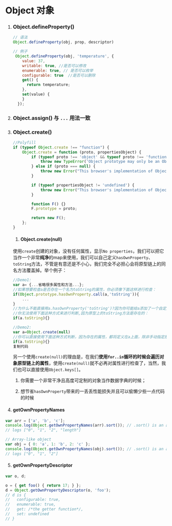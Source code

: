 # Object 对象

1. ### Object.defineProperty()

   ```javascript
   // 语法
   Object.defineProperty(obj, prop, descriptor)
   
   // 例子
    Object.defineProperty(obj, 'temperature', {
       value: 37, 
       writable: true, //是否可以修改
       enumerable: true, // 是否可以枚举
       configurable: true  //是否可以删除
       get() {
         return temperature;
       },
       set(value) {
       }
     });
   
   ```

2. ### Object.assign() 与 `...` 用法一致

3. ### Object.create()

   ```javascript
   //Polyfill
   if (typeof Object.create !== "function") {
       Object.create = function (proto, propertiesObject) {
           if (typeof proto !== 'object' && typeof proto !== 'function') {
               throw new TypeError('Object prototype may only be an Object: ' + proto);
           } else if (proto === null) {
               throw new Error("This browser's implementation of Object.create is a shim and doesn't support 'null' as the first argument.");
           }
   
           if (typeof propertiesObject != 'undefined') {
               throw new Error("This browser's implementation of Object.create is a shim and doesn't support a second argument.");
           }
   
           function F() {}
           F.prototype = proto;
   
           return new F();
       };
   }
   ```

   1. #### Object.create(null)

   使用`create`创建的对象，没有任何属性，显示`No properties`，我们可以把它当作一个非常**纯净**的map来使用，我们可以自己定义`hasOwnProperty`、`toString`方法，不管是有意还是不小心，我们完全不必担心会将原型链上的同名方法覆盖掉。举个例子：

   ```javascript
   //Demo1:
   var a= {...省略很多属性和方法...};
   //如果想要检查a是否存在一个名为toString的属性，你必须像下面这样进行检查：
   if(Object.prototype.hasOwnProperty.call(a,'toString')){
       ...
   }
   //为什么不能直接用a.hasOwnProperty('toString')?因为你可能给a添加了一个自定义的hasOwnProperty
   //你无法使用下面这种方式来进行判断,因为原型上的toString方法是存在的：
   if(a.toString){}
   
   //Demo2:
   var a=Object.create(null)
   //你可以直接使用下面这种方式判断，因为存在的属性，都将定义在a上面，除非手动指定原型：
   if(a.toString){}
   复制代码
   ```

   另一个使用`create(null)`的理由是，在我们**使用`for..in`循环的时候会遍历对象原型链上的属性**，使用`create(null)`就不必再对属性进行检查了，当然，我们也可以直接使用`Object.keys[]`。

   1. 你需要一个非常干净且高度可定制的对象当作数据字典的时候；

   2. 想节省`hasOwnProperty`带来的一丢丢性能损失并且可以偷懒少些一点代码的时候

4. #### getOwnPropertyNames

```javascript
var arr = ['a', 'b', 'c'];
console.log(Object.getOwnPropertyNames(arr).sort()); // .sort() is an array method.
// logs ["0", "1", "2", "length"]

// Array-like object
var obj = { 0: 'a', 1: 'b', 2: 'c' };
console.log(Object.getOwnPropertyNames(obj).sort()); // .sort() is an array method.
// logs ["0", "1", "2"]
```

5. #### getOwnPropertyDescriptor

 ```javascript
var o, d;

o = { get foo() { return 17; } };
d = Object.getOwnPropertyDescriptor(o, 'foo');
// d is {
//   configurable: true,
//   enumerable: true,
//   get: /*the getter function*/,
//   set: undefined
// }
 ```

